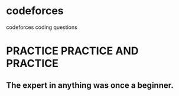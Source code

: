 # codeforces
codeforces coding questions


# PRACTICE PRACTICE AND PRACTICE 


## The expert in anything was once a beginner.


